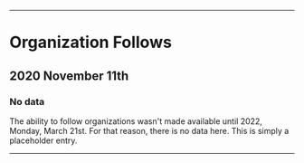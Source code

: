 
***

# Organization Follows

## 2020 November 11th

### No data

The ability to follow organizations wasn't made available until 2022, Monday, March 21st. For that reason, there is no data here. This is simply a placeholder entry.

***
